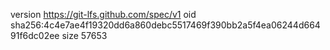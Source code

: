 version https://git-lfs.github.com/spec/v1
oid sha256:4c4e7ae4f19320dd6a860debc5517469f390bb2a5f4ea06244d66491f6dc02ee
size 57653
